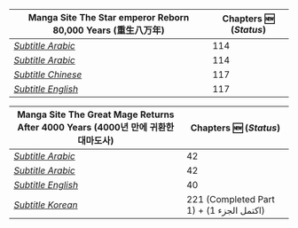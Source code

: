 | Manga Site The Star emperor Reborn 80,000 Years (重生八万年) | Chapters :new: (_Status_) |
|-------|------|
| _[Subtitle Arabic](https://www.azoramanga.com/manga/the-star-emperor/)_ | 114 |
| _[Subtitle Arabic](https://mangakm.com/manga/the-star-emperor/)_ | 114 |
| _[Subtitle Chinese](https://www.ohmanhua.com/13410/)_ | 117 |
| _[Subtitle English](https://mangabob.com/manga/reborn-80000-years/)_ | 117 |


| Manga Site The Great Mage Returns After 4000 Years (4000년 만에 귀환한 대마도사) | Chapters :new: (_Status_) |
|------|-----|
|_[Subtitle Arabic](https://www.azoramanga.com/manga/the-great-mage-returns-after-4000-years/)_ | 42 |
|_[Subtitle Arabic](https://mangalek.com/manga/the-great-mage-returns-after-4000-years/)_ | 42 |
|_[Subtitle English](https://toonily.net/manga/the-great-mage-returns-after-4000-years/)_ | 40 |
|_[Subtitle Korean](https://page.kakao.com/home?seriesId=50621874&page=1)_ | 221 (Completed Part 1) + (اكتمل الجزء 1) |

<!--[Subtitle Korean](https://namu.wiki/w/4000%EB%85%84%20%EB%A7%8C%EC%97%90%20%EA%B7%80%ED%99%98%ED%95%9C%20%EB%8C%80%EB%A7%88%EB%8F%84%EC%82%AC)-->
